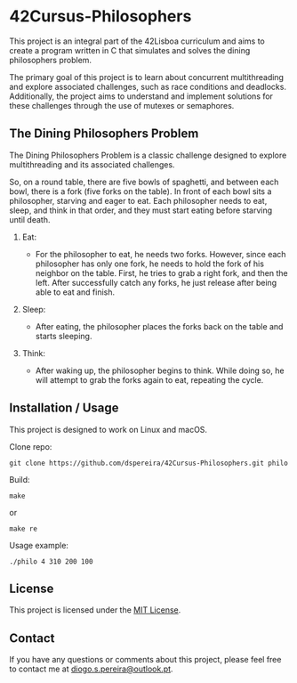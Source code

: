 # 42Cursus-Philosophers

This project is an integral part of the 42Lisboa curriculum and aims to create a program written in C that simulates and solves the dining philosophers problem.

The primary goal of this project is to learn about concurrent multithreading and explore associated challenges, such as race conditions and deadlocks. Additionally, the project aims to understand and implement solutions for these challenges through the use of mutexes or semaphores.

## The Dining Philosophers Problem

The Dining Philosophers Problem is a classic challenge designed to explore multithreading and its associated challenges.

So, on a round table, there are five bowls of spaghetti, and between each bowl, there is a fork (five forks on the table). In front of each bowl sits a philosopher, starving and eager to eat.
Each philosopher needs to eat, sleep, and think in that order, and they must start eating before starving until death.

1. Eat:
   - For the philosopher to eat, he needs two forks. However, since each philosopher has only one fork, he needs to hold the fork of his neighbor on the table. First, he tries to grab a right fork, and then the left. After successfully catch any forks, he just release after being able to eat and finish.
  
2. Sleep:
   - After eating, the philosopher places the forks back on the table and starts sleeping.

3. Think:
   - After waking up, the philosopher begins to think. While doing so, he will attempt to grab the forks again to eat, repeating the cycle.

## Installation / Usage

This project is designed to work on Linux and macOS.

Clone repo:
```shell
git clone https://github.com/dspereira/42Cursus-Philosophers.git philo
```

Build:
```shell
make
```
or
```shell
make re
```

Usage example:
```shell
./philo 4 310 200 100
```

## License

This project is licensed under the [MIT License](https://github.com/dspereira/42Cursus-Philosophers/blob/main/LICENSE).

## Contact

If you have any questions or comments about this project, please feel free to contact me at diogo.s.pereira@outlook.pt.
